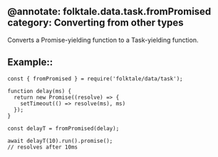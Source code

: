 @annotate: folktale.data.task.fromPromised
category: Converting from other types
---

Converts a Promise-yielding function to a Task-yielding function.


## Example::

    const { fromPromised } = require('folktale/data/task');

    function delay(ms) {
      return new Promise((resolve) => {
        setTimeout(() => resolve(ms), ms)
      });
    }

    const delayT = fromPromised(delay);

    await delayT(10).run().promise();
    // resolves after 10ms

